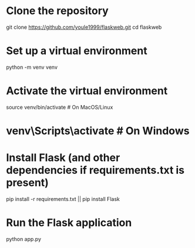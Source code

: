 # Clone the repository
git clone https://github.com/youle1999/flaskweb.git
cd flaskweb

# Set up a virtual environment
python -m venv venv
# Activate the virtual environment
source venv/bin/activate  # On MacOS/Linux
# venv\Scripts\activate  # On Windows

# Install Flask (and other dependencies if requirements.txt is present)
pip install -r requirements.txt || pip install Flask

# Run the Flask application
python app.py
